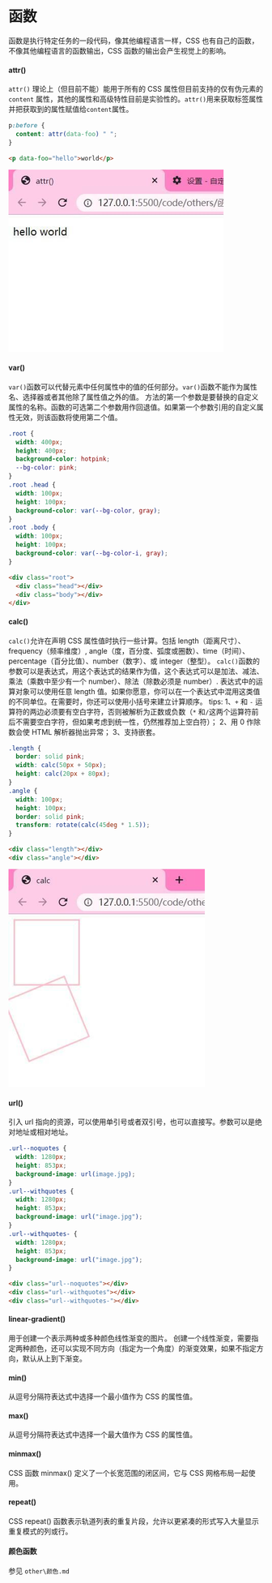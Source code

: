 # 函数

函数是执行特定任务的一段代码，像其他编程语言一样，CSS 也有自己的函数，不像其他编程语言的函数输出，CSS 函数的输出会产生视觉上的影响。

#### attr()

`attr()` 理论上（但目前不能）能用于所有的 CSS 属性但目前支持的仅有伪元素的 `content` 属性，其他的属性和高级特性目前是实验性的。`attr()`用来获取标签属性并把获取到的属性赋值给`content`属性。

```css
p:before {
  content: attr(data-foo) " ";
}
```

```html
<p data-foo="hello">world</p>
```

![1.jpg](../imgs/others/%E5%87%BD%E6%95%B0/1.jpg)

#### var()

`var()`函数可以代替元素中任何属性中的值的任何部分。`var()`函数不能作为属性名、选择器或者其他除了属性值之外的值。
方法的第一个参数是要替换的自定义属性的名称。函数的可选第二个参数用作回退值。如果第一个参数引用的自定义属性无效，则该函数将使用第二个值。

```css
.root {
  width: 400px;
  height: 400px;
  background-color: hotpink;
  --bg-color: pink;
}
.root .head {
  width: 100px;
  height: 100px;
  background-color: var(--bg-color, gray);
}
.root .body {
  width: 100px;
  height: 100px;
  background-color: var(--bg-color-i, gray);
}
```

```html
<div class="root">
  <div class="head"></div>
  <div class="body"></div>
</div>
```

#### calc()

`calc()`允许在声明 CSS 属性值时执行一些计算。包括 length（距离尺寸）、frequency（频率维度）, angle（度，百分度、弧度或圈数）、time（时间）、percentage（百分比值）、number（数字）、或 integer（整型）。
`calc()`函数的参数可以是表达式，用这个表达式的结果作为值，这个表达式可以是加法、减法、乘法（乘数中至少有一个 number）、除法（除数必须是 number）.
表达式中的运算对象可以使用任意 length 值。如果你愿意，你可以在一个表达式中混用这类值的不同单位。在需要时，你还可以使用小括号来建立计算顺序。
tips:
1、`+` 和 `-` 运算符的两边必须要有空白字符，否则被解析为正数或负数（`*` 和`/`这两个运算符前后不需要空白字符，但如果考虑到统一性，仍然推荐加上空白符）；
2、用 0 作除数会使 HTML 解析器抛出异常；
3、支持嵌套。

```css
.length {
  border: solid pink;
  width: calc(50px + 50px);
  height: calc(20px + 80px);
}
.angle {
  width: 100px;
  height: 100px;
  border: solid pink;
  transform: rotate(calc(45deg * 1.5));
}
```

```html
<div class="length"></div>
<div class="angle"></div>
```

![1.jpg](../imgs/others/%E5%87%BD%E6%95%B0/2.jpg)

#### url()

引入 url 指向的资源，可以使用单引号或者双引号，也可以直接写。参数可以是绝对地址或相对地址。

```css
.url--noquotes {
  width: 1280px;
  height: 853px;
  background-image: url(image.jpg);
}
.url--withquotes {
  width: 1280px;
  height: 853px;
  background-image: url("image.jpg");
}
.url--withquotes- {
  width: 1280px;
  height: 853px;
  background-image: url("image.jpg");
}
```

```html
<div class="url--noquotes"></div>
<div class="url--withquotes"></div>
<div class="url--withquotes-"></div>
```

#### linear-gradient()

用于创建一个表示两种或多种颜色线性渐变的图片。
创建一个线性渐变，需要指定两种颜色，还可以实现不同方向（指定为一个角度）的渐变效果，如果不指定方向，默认从上到下渐变。

#### min()

从逗号分隔符表达式中选择一个最小值作为 CSS 的属性值。

#### max()

从逗号分隔符表达式中选择一个最大值作为 CSS 的属性值。

#### minmax()

CSS 函数 minmax() 定义了一个长宽范围的闭区间，它与 CSS 网格布局一起使用。

#### repeat()

CSS repeat() 函数表示轨道列表的重复片段，允许以更紧凑的形式写入大量显示重复模式的列或行。

#### 颜色函数

参见 `other\颜色.md`
